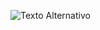 ![Texto Alternativo](https://www.planttext.com/api/plantuml/png/RP1D3i8W44Rtd6BSclG2BaoxK6DYN5XtniM4JXH3mGomy5mUmOivcFhJsXryl0SVKuQ875DhrIIUgILeaOCwJ8zG57FO-XsTJ8YCZOSPh9tHngjUch5_2A6cO1vtfmPeJPQqNEBGDNx5wPgLRmYlI8rGMLu4dVGvPtsfw_LpdEaDtKZMU-GBHHIZqiGQ6Rf43O3iL47AafCFV7fdyxqHUipgzLgYjHx8oViw9aOrx9M7A_NH6bQbN2N3Vm80)
